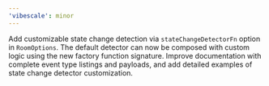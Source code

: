 ```yaml
---
'vibescale': minor
---
```


Add customizable state change detection via `stateChangeDetectorFn` option in `RoomOptions`. The default detector can now be composed with custom logic using the new factory function signature. Improve documentation with complete event type listings and payloads, and add detailed examples of state change detector customization.
